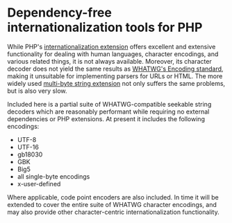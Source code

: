 # Dependency-free internationalization tools for PHP

While PHP's [internationalization extension][PHP_INTL] offers excellent and extensive functionality for dealing with human languages, character encodings, and various related things, it is not always available. Moreover, its character decoder does not yield the same results as [WHATWG's Encoding standard][ENCODING], making it unsuitable for implementing parsers for URLs or HTML. The more widely used [multi-byte string extension][PHP_MBSTRING] not only suffers the same problems, but is also very slow.

Included here is a partial suite of WHATWG-compatible seekable string decoders which are reasonably performant while requiring no external dependencies or PHP extensions. At present it includes the following encodings:

* UTF-8
* UTF-16
* gb18030
* GBK
* Big5
* all single-byte encodings
* x-user-defined

Where applicable, code point encoders are also included. In time it will be extended to cover the entire suite of WHATWG character encodings, and may also provide other character-centric internationalization functionality.

[PHP_INTL]:     https://php.net/manual/en/book.intl.php
[PHP_MBSTRING]: https://php.net/manual/en/book.mbstring.php
[ENCODING]:     https://encoding.spec.whatwg.org/
